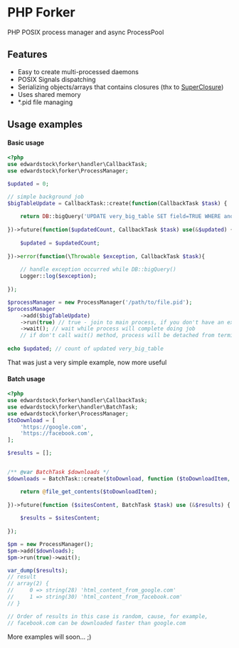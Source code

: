 # PHP Forker
PHP POSIX process manager and async ProcessPool

## Features
* Easy to create multi-processed daemons
* POSIX Signals dispatching
* Serializing objects/arrays that contains closures (thx to [SuperClosure](https://github.com/jeremeamia/super_closure))
* Uses shared memory
* *.pid file managing

## Usage examples
#### Basic usage
```php
<?php
use edwardstock\forker\handler\CallbackTask;
use edwardstock\forker\ProcessManager;

$updated = 0;

// simple background job
$bigTableUpdate = CallbackTask::create(function(CallbackTask $task) {
    
    return DB::bigQuery('UPDATE very_big_table SET field=TRUE WHERE another=FALSE'); //it's just example
    
})->future(function($updatedCount, CallbackTask $task) use(&$updated) {
    
    $updated = $updatedCount;
    
})->error(function(\Throwable $exception, CallbackTask $task){
    
    // handle exception occurred while DB::bigQuery()
    Logger::log($exception);
    
});

$processManager = new ProcessManager('/path/to/file.pid');
$processManager
    ->add($bigTableUpdate)
    ->run(true) // true - join to main process, if you don't have an expensive and complex logic in future method
    ->wait(); // wait while process will complete doing job
    // if don't call wait() method, process will be detached from terminal or main process and continue to working in background
    
echo $updated; // count of updated very_big_table

```

That was just a very simple example, now more useful

#### Batch usage

```php
<?php
use edwardstock\forker\handler\CallbackTask;
use edwardstock\forker\handler\BatchTask;
use edwardstock\forker\ProcessManager;
$toDownload = [
    'https://google.com',
    'https://facebook.com',
];

$results = [];


/** @var BatchTask $downloads */
$downloads = BatchTask::create($toDownload, function ($toDownloadItem, CallbackTask $task) {

    return @file_get_contents($toDownloadItem);
    
})->future(function ($sitesContent, BatchTask $task) use (&$results) {
    
    $results = $sitesContent;
    
});

$pm = new ProcessManager();
$pm->add($downloads);
$pm->run(true)->wait(); 

var_dump($results); 
// result
// array(2) {
//     0 => string(28) 'html_content_from_google.com'
//     1 => string(30) 'html_content_from_facebook.com'
// }

// Order of results in this case is random, cause, for example,
// facebook.com can be downloaded faster than google.com
```

More examples will soon... ;)
